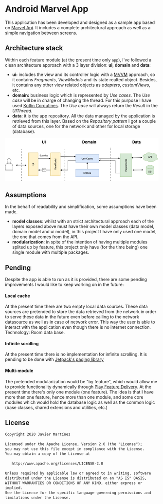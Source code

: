 # Android Marvel App

This application has been developed and designed as a sample app based on [Marvel Api](https://developer.marvel.com/). It includes a complete architectural approach as well as a simple navigation between screens.

## Architecture stack

Within each feature module (at the present time only `app`), I've followed a clean architecture approach with a 3 layer division: **ui**, **domain** and **data**:

- **ui:** includes the view and its controller logic with a [MVVM](https://developer.android.com/jetpack/guide?hl=es-419) approach, so it contains *Fragments*, *ViewModels* and its state realted object. Besides, it contains any other view related objects as _adapters_, _customViews_, etc.
- **domain:** business logic which is represented by _Use cases_. The _Use case_ will be in charge of changing the thread. For this purpose I have used [Kotlin Coroutines](https://kotlinlang.org/docs/reference/coroutines-overview.html). The _Use case_ will always return the _Result_ in the _UIThread_.
- **data**: it is the app repository. All the data managed by the application is retrieved from this layer. Based on the _Repository pattern_ I got a couple of data sources, one for the network and other for local storage (database).


![Architecture diagram](art/architecture_diagram.png)


## Assumptions

In the behalf of readability and simplification, some assumptions have been made.

- **model classes**: whilst with an strict architectural approach each of the layers exposed above must have their own model classes (data model, domain model and ui model), in this project I have only used one model, the one that comes from the API.
- **modularization**: in spite of the intention of having multiple modules splited up by feature, this project only have (for the time being) one single module with multiple packages.

## Pending

Despite the app is able to run as it is provided, there are some pending improvements I would like to keep working on in the future:

#### Local cache

At the present time there are two empty local data sources. These data sources are pretended to store the data retrieved from the network in order to serve these data in the future even before calling to the network datasource as well as in case of network error. This way the user is able to interact with the application even though there is no internet connection. Technology: Room data base.

#### Infinite scrolling

At the present time there is no implementation for infinite scrolling. It is pending to be done with [Jetpack's paging library](https://developer.android.com/topic/libraries/architecture/paging)

#### Multi-module

The pretended modularization would be "by feature", which would allow me to provide functionality dynamically through [Play Feature Delivery](https://developer.android.com/guide/app-bundle/play-feature-delivery). At the present time there's only one module (one feature). The idea is that I have more than one feature, hence more than one module, and some core modules which would hold the database logic as well as the common logic (base classes, shared extensions and utilities, etc.)

## License

    Copyright 2020 Javier Martínez

    Licensed under the Apache License, Version 2.0 (the "License");
    you may not use this file except in compliance with the License.
    You may obtain a copy of the License at

       http://www.apache.org/licenses/LICENSE-2.0

    Unless required by applicable law or agreed to in writing, software
    distributed under the License is distributed on an "AS IS" BASIS,
    WITHOUT WARRANTIES OR CONDITIONS OF ANY KIND, either express or implied.
    See the License for the specific language governing permissions and
    limitations under the License.


